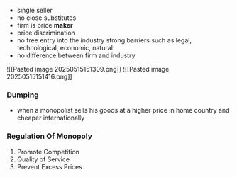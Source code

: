- single seller
- no close substitutes 
- firm is price **maker** 
- price discrimination 
- no free entry into the industry
	  strong barriers such as legal, technological, economic, natural
- no difference between firm and industry

![[Pasted image 20250515151309.png]]
![[Pasted image 20250515151416.png]]

### Dumping
- when a monopolist sells his goods at a higher price in home country and cheaper internationally

### Regulation Of Monopoly
1. Promote Competition
2. Quality of Service
3. Prevent Excess Prices